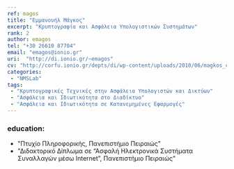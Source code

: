 ```yaml
---
ref: magos
title: "Εμμανουήλ Μάγκος"
excerpt: "Κρυπτογραφία και Ασφάλεια Υπολογιστικών Συστημάτων"
rank: 2
author: emagos
tel: "+30 26610 87704"
email: "emagos@ionio.gr"
uri:  "http://di.ionio.gr/~emagos"
cv: "http://corfu.ionio.gr/depts/di/wp-content/uploads/2010/06/magkos_cv_gr_2014.pdf"
categories:
 - "NMSLab"
tags:
 - "Κρυπτογραφικές Τεχνικές στην Ασφάλεια Υπολογιστών και Δικτύων"
 - "Ασφάλεια και Ιδιωτικότητα στο Διαδίκτυο"
 - "Ασφάλεια και Ιδιωτικότητα σε Κατανεμημένες Εφαρμογές"
---
```


### education:
  - "Πτυχίο Πληροφορικής, Πανεπιστήμιο Πειραιώς"
  - "Διδακτορικό Δίπλωμα σε “Ασφαλή Ηλεκτρονικά Συστήματα Συναλλαγών μέσω Internet”, Πανεπιστήμιο Πειραιώς"

